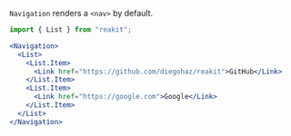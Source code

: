`Navigation` renders a `<nav>` by default.

```jsx
import { List } from "reakit";

<Navigation>
  <List>
    <List.Item>
      <Link href="https://github.com/diegohaz/reakit">GitHub</Link>
    </List.Item>
    <List.Item>
      <Link href="https://google.com">Google</Link>
    </List.Item>
  </List>
</Navigation>
```
